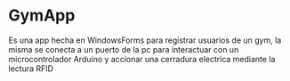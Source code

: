 # GymApp
 Es una app hecha en WindowsForms para registrar usuarios de un gym, la misma se conecta a un puerto de la pc para interactuar con un microcontrolador Arduino y accionar una cerradura electrica mediante la lectura RFID
